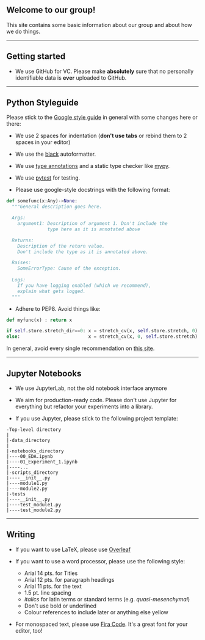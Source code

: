 ## Welcome to our group!

This site contains some basic information about our group and about how we do things.

---

## Getting started

- We use GitHub for VC. Please make __absolutely__ sure that no personally identifiable data is __ever__ uploaded to GitHub.

---

## Python Styleguide

Please stick to the [Google style guide](http://google.github.io/styleguide/pyguide.html) in general with some changes here or there:

- We use 2 spaces for indentation (__don't use tabs__ or rebind them to 2 spaces in your editor)

- We use the [black](https://black.readthedocs.io/en/stable/) autoformatter.

- We use [type annotations](https://mypy.readthedocs.io/en/stable/cheat_sheet_py3.html) and a static type checker like [mypy](http://mypy-lang.org).

- We use [pytest](https://docs.pytest.org/en/latest/) for testing.

- Please use google-style docstrings with the following format:

```python
def somefunc(x:Any)->None:
  """General description goes here.

  Args:
    argument1: Description of argument 1. Don't include the 
               type here as it is annotated above

  Returns:
    Description of the return value. 
    Don't include the type as it is annotated above.

  Raises:
    SomeErrorType: Cause of the exception.
      
  Logs:
    If you have logging enabled (which we recommend), 
    explain what gets logged.
  """
```

- Adhere to PEP8. Avoid things like:

```python
def myfunc(x) : return x
```

```python
if self.store.stretch_dir==0: x = stretch_cv(x, self.store.stretch, 0)
else:                         x = stretch_cv(x, 0, self.store.stretch)
```
In general, avoid every single recommendation on [this site](https://docs.fast.ai/dev/style.html#jeremys-notes-on-fastai-coding-style).

---

## Jupyter Notebooks

- We use JupyterLab, not the old notebook interface anymore

- We aim for production-ready code. Please don't use Jupyter for everything but refactor your experiments into a library.

- If you use Jupyter, please stick to the following project template:

```
-Top-level directory
|
|-data_directory
|
|-notebooks_directory
|----00_EDA.ipynb
|----01_Experiment_1.ipynb
|----...
|-scripts_directory
|----__init__.py
|----module1.py
|----module2.py
|-tests
|----__init__.py
|----test_module1.py
|----test_module2.py
```
---

## Writing

- If you want to use LaTeX, please use [Overleaf](https://www.overleaf.com)

- If you want to use a word processor, please use the following style:
  - Arial 14 pts. for Titles
  - Arial 12 pts. for paragraph headings
  - Arial 11 pts. for the text
  - 1.5 pt. line spacing
  - _italics_ for latin terms or standard terms (e.g. _quasi-mesenchymal_)
  - Don't use bold or underlined
  - Colour references to include later or anything else yellow
  
- For monospaced text, please use [Fira Code](https://github.com/tonsky/FiraCode). It's a great font for your editor, too!





